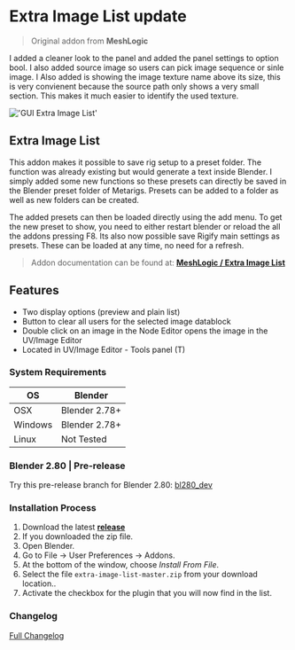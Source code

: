 # Extra Image List update

>Original addon from <b>MeshLogic</b>

I added a cleaner look to the panel and added the panel settings to option bool. I also added source image so users can pick image sequence or sinle image. I Also added is showing the image texture name above its size, this is very convienent because the source path only shows a very small section. This makes it much easier to identify the used texture.

!['GUI Extra Image List'](https://raw.githubusercontent.com/wiki/schroef/extra-image-list/images/extra-image-list.jpg?v22-09-2018)

## Extra Image List

This addon makes it possible to save rig setup to a preset folder. The function was already existing but would generate a text inside Blender. I simply added some new functions so these presets can directly be saved in the Blender preset folder of Metarigs. Presets can be added to a folder as well as new folders can be created.

The added presets can then be loaded directly using the add menu. To get the new preset to show, you need to either restart blender or reload the all the addons pressing F8. Its also now possible save Rigify main settings as presets. These can be loaded at any time, no need for a refresh.

>Addon documentation can be found at: <b>[MeshLogic / Extra Image List](https://meshlogic.github.io/posts/blender/addons/extra-image-list/)</b>

## Features

- Two display options (preview and plain list)
- Button to clear all users for the selected image datablock
- Double click on an image in the Node Editor opens the image in the UV/Image Editor
- Located in UV/Image Editor - Tools panel (T)


### System Requirements

| **OS** | **Blender** |
| ------------- | ------------- |
| OSX | Blender 2.78+ |
| Windows | Blender 2.78+ |
| Linux | Not Tested |

### Blender 2.80 | Pre-release
Try this pre-release branch for Blender 2.80: [bl280_dev](https://github.com/schroef/Extra-Image-List/tree/bl280_dev)

### Installation Process

1. Download the latest <b>[release](https://github.com/schroef/extra-image-list/releases/)</b>
2. If you downloaded the zip file.
3. Open Blender.
4. Go to File -> User Preferences -> Addons.
5. At the bottom of the window, choose *Install From File*.
6. Select the file `extra-image-list-master.zip` from your download location..
7. Activate the checkbox for the plugin that you will now find in the list.



### Changelog
[Full Changelog](CHANGELOG.md)


<!--
- Fill in data
 -
 -
-->

